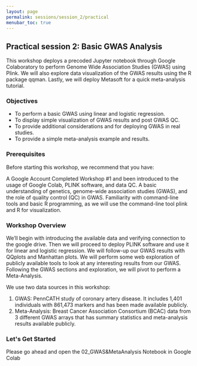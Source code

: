 ```yaml
---
layout: page
permalink: sessions/session_2/practical
menubar_toc: true
---
```


<script link="{{ site.baseurl }}/assets/js/vanilla-back-to-top.min.js"></script>
<script>addBackToTop()</script
<script src="{{ site.baseurl }}/assets/js/copyCodeSnippet.js" defer></script>
<script src="{{ site.baseurl }}/assets/js/copyCodeBlock.js" defer></script>

## Practical session 2: Basic GWAS Analysis

This workshop deploys a precoded Jupyter notebook through Google Colaboratory to perform Genome Wide Association Studies (GWAS) using Plink. We will also explore data visualization of the GWAS results using the R package qqman. Lastly, we will deploy Metasoft for a quick meta-analysis tutorial.  

### Objectives
- To perform a basic GWAS using linear and logistic regression.
- To display simple visualization of GWAS results and post GWAS QC.
- To provide additional considerations and for deploying GWAS in real studies.
- To provide a simple meta-analysis example and results.
  
### Prerequisites
Before starting this workshop, we recommend that you have:

A Google Account
Completed Workshop #1 and been introduced to the usage of Google Colab, PLINK software, and data QC.
A basic understanding of genetics, genome-wide association studies (GWAS), and the role of quality control (QC) in GWAS.
Familiarity with command-line tools and basic R programming, as we will use the command-line tool plink and R for visualization.

### Workshop Overview
We’ll begin with introducing the available data and verifying connection to the google drive. Then we will proceed to deploy PLINK software and use it for linear and logistic regression. We will follow-up our GWAS results with QQplots and Manhattan plots.  We will perform some web exploration of publicly available tools to look at any interesting results from our GWAS.  Following the GWAS sections and exploration, we will pivot to perform a Meta-Analysis.

We use two data sources in this workshop:
1) GWAS: PennCATH study of coronary artery disease. It includes 1,401 individuals with 861,473 markers and has been made available publicly.
2) Meta-Analysis: Breast Cancer Association Consortium (BCAC) data from 3 different GWAS arrays that has summary statistics and meta-analysis results available publicly. 

### Let's Get Started
Please go ahead and open the 02_GWAS&MetaAnalysis Notebook in Google Colab
